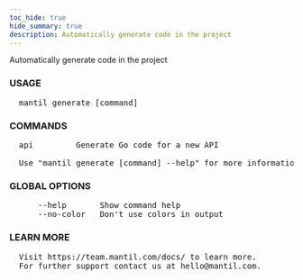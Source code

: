 ```yaml
---
toc_hide: true
hide_summary: true
description: Automatically generate code in the project
---
```


Automatically generate code in the project

### USAGE
<pre>
  mantil generate [command]
</pre>
### COMMANDS
<pre>
  api         Generate Go code for a new API

  Use "mantil generate [command] --help" for more information about a command.
</pre>
### GLOBAL OPTIONS
<pre>
      --help       Show command help
      --no-color   Don't use colors in output
</pre>
### LEARN MORE
<pre>
  Visit https://team.mantil.com/docs/ to learn more.
  For further support contact us at hello@mantil.com.
</pre>
